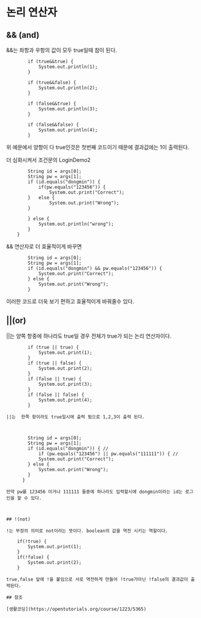 # 논리 연산자

## && (and)

&&는 좌항과 우항의 값이 모두 true일때 참이 된다.
```
		if (true&&true) {
			System.out.println(1);
		}
		
		if (true&&false) {
			System.out.println(2);
		}
		
		if (false&&true) {
			System.out.println(3);
		}
		
		if (false&&false) {
			System.out.println(4);
		}

```
위 예문에서 양항이 다 true인것은 첫번째 코드이기 때문에 결과값에는 1이 출력된다.

더 심화시켜서 조건문의 LoginDemo2
```
		String id = args[0];
		String pw = args[1];
		if (id.equals("dongmin")) {
			if(pw.equals("123456")) {
				System.out.print("Correct");
		}   else {
				System.out.print("Wrong");
		}
		
		} else {
			System.out.println("wrong");
		}
	}
```
 && 연산자로 더 효율적이게 바꾸면
```
		String id = args[0];
		String pw = args[1];
		if (id.equals("dongmin") && pw.equals("123456")) {	
			System.out.print("Correct");
		} else {
			System.out.print("Wrong");
		}
```
이러한 코드로 더욱 보기 편하고 효율적이게 바꿔줄수 있다.

## ||(or)

||는 양쪽 항중에 하나라도 true일 경우 전체가 true가 되는 논리 연산자이다.
```
		if (true || true) {
			System.out.print(1);
		}
		if (true || false) {
			System.out.print(2);
		}
		if (false || true) {
			System.out.print(3);
		}
		if (false || false) {
			System.out.print(4);
		}

||는  한쪽 항이라도 true일시에 출력 됨으로 1,2,3이 출력 된다.



		String id = args[0];
		String pw = args[1];
		if (id.equals("dongmin")) { //
			if (pw.equals("123456") || pw.equals("111111")) { //	
			System.out.print("Correct");
		} else {
			System.out.print("Wrong");
		}
	  } 

만약 pw를 123456 이거나 111111 둘중에 하나라도 입력할시에 dongmin이라는 id는 로그인을 할 수 있다.



## !(not)

!는 부정의 의미로 not이라는 뜻이다. boolean의 값을 역전 시키는 역할이다. 
```
		if(!true) {
			System.out.print(1);
		}
		if(!false) {
			System.out.print(2);
		}
```
true,false 앞에 !을 붙임으로 서로 역전하게 만들어 !true가아닌 !false의 결과값이 출력된다.

## 참조

[생활코딩](https://opentutorials.org/course/1223/5365)
